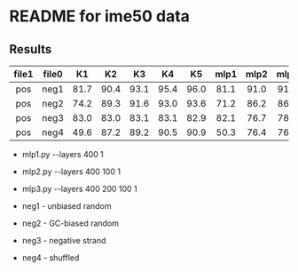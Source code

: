 README for ime50 data
=====================

Results
-------

| file1 | file0 |  K1  |  K2  |  K3  |  K4  |  K5  | mlp1 | mlp2 | mlp3 |
|:-----:|:-----:|:----:|:----:|:----:|:----:|:----:|:----:|:----:|:----:|
| pos   | neg1  | 81.7 | 90.4 | 93.1 | 95.4 | 96.0 | 81.1 | 91.0 | 91.0 |
| pos   | neg2  | 74.2 | 89.3 | 91.6 | 93.0 | 93.6 | 71.2 | 86.2 | 86.5 |
| pos   | neg3  | 83.0 | 83.0 | 83.1 | 83.1 | 82.9 | 82.1 | 76.7 | 78.2 |
| pos   | neg4  | 49.6 | 87.2 | 89.2 | 90.5 | 90.9 | 50.3 | 76.4 | 76.9 |

+ mlp1.py --layers 400 1
+ mlp2.py --layers 400 100 1
+ mlp3.py --layers 400 200 100 1

+ neg1 - unbiased random
+ neg2 - GC-biased random
+ neg3 - negative strand
+ neg4 - shuffled
